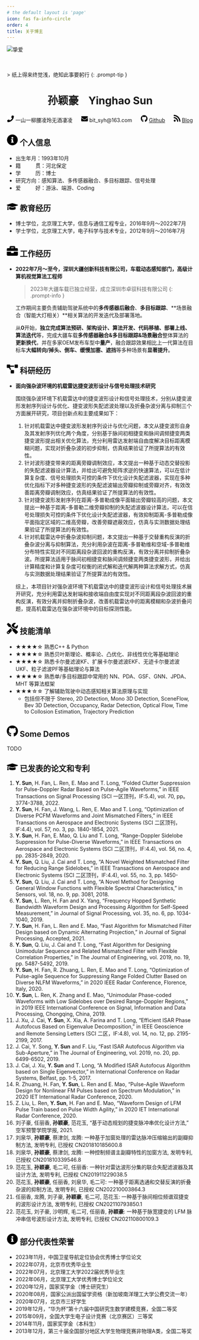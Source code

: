 ```yaml
---
# the default layout is 'page'
icon: fas fa-info-circle
order: 4
title: 关于博主
---
```


![挚爱](../assets/img/with-yanyan.jpg)

<br>
<br>
> 纸上得来终觉浅，绝知此事要躬行
{: .prompt-tip }

<center>
    <h1>孙颖豪&nbsp;&nbsp;&nbsp;&nbsp;Yinghao Sun</h1>
    <div>
        <span>
            <img src="../assets/icon/phone-solid.svg" width="18px">
            一山一柳腰凌玲无酒凄凌
        </span>
        &nbsp;&nbsp;&nbsp;&nbsp;
        <span>
            <img src="../assets/icon/envelope-solid.svg" width="18px">
            bit_syh@163.com
        </span>
        &nbsp;&nbsp;&nbsp;&nbsp;
        <span>
            <img src="../assets/icon/github-brands.svg" width="18px">
            <a href="https://github.com/danc1nc0de">Github</a>
        </span>
        &nbsp;&nbsp;&nbsp;&nbsp;
        <span>
            <img src="../assets/icon/rss-solid.svg" width="18px">
            <a href="https://yinghao.info">Blog</a>
        </span>
    </div>
</center>

## <img src="../assets/icon/info-circle-solid.svg" width="30px"> 个人信息 

- 出生年月：1993年10月
- 籍&nbsp;&nbsp;&nbsp;&nbsp;&nbsp;&nbsp;&nbsp;&nbsp;&nbsp;&nbsp;贯：河北保定
- 学&nbsp;&nbsp;&nbsp;&nbsp;&nbsp;&nbsp;&nbsp;&nbsp;&nbsp;&nbsp;历：博士
- 研究方向：感知算法、多传感器融合、多目标跟踪、信号处理
- 爱&nbsp;&nbsp;&nbsp;&nbsp;&nbsp;&nbsp;&nbsp;&nbsp;&nbsp;&nbsp;好：游泳、端游、Coding

## <img src="../assets/icon/graduation-cap-solid.svg" width="30px"> 教育经历

- 博士学位，北京理工大学，信息与通信工程专业，2016年9月～2022年7月
- 学士学位，北京理工大学，电子科学与技术专业，2012年9月～2016年7月

## <img src="../assets/icon/briefcase-solid.svg" width="30px"> 工作经历

- **2022年7月～至今，深圳大疆创新科技有限公司，车载动态感知部门，高级计算机视觉算法工程师**

    > 2023年大疆车载已独立经营，成立深圳市卓驭科技有限公司
    {: .prompt-info }

    工作期间主要负责辅助驾驶系统中的**多传感器后融合**、**多目标跟踪**、**场景融合（智能大灯相关）**相关算法的开发迭代及部署落地。

    从**0**开始，**独立完成算法预研、架构设计、算法开发、代码移植、部署上线、算法迭代**等，完成大疆车载**多传感器融合&多目标跟踪&场景融合**整体算法的**更新换代**，并在多家OEM发布车型中**量产**，融合跟踪效果相比上一代算法在目标车**大幅转向/掉头、倒车、缓慢加塞、遮挡**等多种场景有**显著提升**。

## <img src="../assets/icon/project-diagram-solid.svg" width="30px"> 科研经历

- **面向强杂波环境的机载雷达捷变波形设计与信号处理技术研究**

    围绕强杂波环境下机载雷达中的捷变波形设计和信号处理技术，分别从捷变波形发射序列设计与优化、捷变波形失配滤波处理以及折叠杂波分离与抑制三个方面展开研究，项目创新点和主要成果如下：

  1. 针对机载雷达中捷变波形发射序列设计与优化问题，本文从捷变波形自身及其发射序列优化两个角度，分别基于脉间初相捷变和脉间调频捷变两类捷变波形提出相关优化算法，充分利用雷达发射端自由度解决目标距离模糊问题，实现对折叠杂波的初步抑制，仿真结果验证了所提算法的有效性。
  2. 针对波形捷变带来的距离旁瓣调制效应，本文提出一种基于动态交替投影的失配滤波器设计算法，并给出可避免矩阵求逆的快速算法，可以在低计算复杂度、信号处理损失可控的条件下优化设计失配滤波器，实现在多种优化指标下对多种捷变波形的失配滤波输出旁瓣抑制或旁瓣对齐，有效改善距离旁瓣调制效应，仿真结果验证了所提算法的有效性。
  3. 针对捷变波形发射序列在距离-多普勒成像平面输出旁瓣较高的问题，本文提出一种基于距离-多普勒二维旁瓣抑制的失配滤波器设计算法，可以在信号处理损失可控的条件下优化设计失配滤波器，有效抑制距离-多普勒成像平面指定区域的二维高旁瓣，改善旁瓣遮蔽效应，仿真与实测数据处理结果验证了所提算法的有效性。
  4. 针对机载雷达中折叠杂波抑制问题，本文提出一种基于交替重构反演的折叠杂波分离与抑制算法，充分利用杂波在距离-多普勒维和空域-多普勒维分布特性实现对不同距离段杂波回波的重构反演，有效分离并抑制折叠杂波。所提算法适用于脉间初相捷变和脉间调频捷变两类捷变波形，并给出计算精度和计算复杂度可权衡的闭式解和迭代解两种算法求解方式，仿真与实测数据处理结果验证了所提算法的有效性。

  综上，本项目针对强杂波环境下机载雷达中的捷变波形设计和信号处理技术展开研究，充分利用雷达发射端和接收端自由度实现对不同距离段杂波回波的重构反演，有效分离并抑制折叠杂波，改善机载雷达中的距离模糊和杂波折叠问题，提高机载雷达在强杂波环境中的目标探测性能。

## <img src="../assets/icon/tools-solid.svg" width="30px"> 技能清单

- ★★★★☆ 熟悉C++ & Python
- ★★★★☆ 熟悉贝叶斯理论、概率论、凸优化、非线性优化等基础理论
- ★★★★☆ 熟悉卡尔曼滤波KF、扩展卡尔曼滤波EKF、无迹卡尔曼滤波UKF、粒子滤波PF等基础理论与算法
- ★★★★☆ 熟悉单/多目标跟踪中常用的 NN、PDA、GSF、GNN、JPDA、MHT 等算法框架
- ★★★☆☆ 了解辅助驾驶中动态感知相关算法原理与实现
  - 包括但不限于 Stereo, 2D Detection, Mono 3D Detection, SceneFlow, Bev 3D Detection, Occupancy, Radar Detection, Optical Flow, Time to Collosion Estimation, Trajectory Prediction

## <img src="../assets/icon/github-brands.svg" width="30px"> Some Demos

TODO

## <img src="../assets/icon/graduation-cap-solid.svg" width="30px"> 已发表的论文和专利

1. **Y. Sun**, H. Fan, L. Ren, E. Mao and T. Long, “Folded Clutter Suppression for Pulse-Doppler Radar Based on Pulse-Agile Waveforms,” in IEEE Transactions on Signal Processing (SCI 一区顶刊，IF:5.4), vol. 70, pp。 3774-3788, 2022.
2. **Y. Sun**, H. Fan, J. Wang, L. Ren, E. Mao and T. Long, “Optimization of Diverse PCFM Waveforms and Joint Mismatched Filters,” in IEEE Transactions on Aerospace and Electronic Systems (SCI 二区顶刊，IF:4.4), vol. 57, no. 3, pp. 1840-1854, 2021.
3. **Y. Sun**, H. Fan, E. Mao, Q. Liu and T. Long, “Range-Doppler Sidelobe Suppression for Pulse-Diverse Waveforms,” in IEEE Transactions on Aerospace and Electronic Systems (SCI 二区顶刊，IF:4.4), vol. 56, no. 4, pp. 2835-2849, 2020.
4. **Y. Sun**, Q. Liu, J. Cai and T. Long, “A Novel Weighted Mismatched Filter for Reducing Range Sidelobes,” in IEEE Transactions on Aerospace and Electronic Systems (SCI 二区顶刊，IF:4.4), vol. 55, no. 3, pp. 1450-
5. **Y. Sun**, Q. Liu, J. Cai and T. Long, “A Novel Method for Designing General Window Functions with Flexible Spectral Characteristics,” in Sensors, vol. 18, no. 9, pp. 3081, 2018.
6. **Y. Sun**, L. Ren, H. Fan and X. Yang, “Frequency Hopped Synthetic Bandwidth Waveform Design and Processing Algorithm for Self-Speed Measurement,” in Journal of Signal Processing, vol. 35, no. 6, pp. 1034-1040, 2019.
7. **Y. Sun**, H. Fan, L. Ren and E. Mao, “Fast Algorithm for Mismatched Filter Design based on Dynamic Alternating Projection,” in Journal of Signal Processing, Accepted, 2021.
8. **Y. Sun**, Q. Liu, J. Cai and T. Long, “Fast Algorithm for Designing Unimodular Sequence and Related Mismatched Filter with Flexible Correlation Properties,” in The Journal of Engineering, vol. 2019, no. 19, pp. 5487-5492, 2019.
9. **Y. Sun**, H. Fan, R. Zhuang, L. Ren, E. Mao and T. Long, “Optimization of Pulse-agile Sequence for Suppressing Range Folded Clutter Based on Diverse NLFM Waveforms,” in 2020 IEEE Radar Conference, Florence, Italy, 2020.
10. **Y. Sun**, L. Ren, K. Zhang and E. Mao, “Unimodular Phase-coded Waveforms with Low Sidelobes over Desired Range-Doppler Regions,” in 2019 IEEE International Conference on Signal, Information and Data Processing, Chongqing, China, 2019.
11. J. Xu, J. Cai, **Y. Sun**, X. Xia, A. Farina and T. Long, “Efficient ISAR Phase Autofocus Based on Eigenvalue Decomposition,” in IEEE Geoscience and Remote Sensing Letters (SCI 二区，IF:4.8), vol. 14, no. 12, pp. 2195-2199, 2017.
12. J. Cai, Y. Song, **Y. Sun** and F. Liu, “Fast ISAR Autofocus Algorithm via Sub-Aperture,” in The Journal of Engineering, vol. 2019, no. 20, pp. 6499-6502, 2019.
13. J. Cai, J. Xu, **Y. Sun** and T. Long, “A Modified ISAR Autofocus Algorithm based on Single Eigenvector,” in International Conference on Radar Systems, Belfast, pp. 1-5, 2017.
14. R. Zhuang, H. Fan, **Y. Sun**, L. Ren and E. Mao, “Pulse-Agile Waveform Design for Nonlinear FM Pulses based on Spectrum Modulation,” in 2020 IET International Radar Conference, 2020.
15. Z. Liu, L. Ren, **Y. Sun**, H. Fan and E. Mao, “Waveform Design of LFM Pulse Train based on Pulse Width Agility,” in 2020 IET International Radar Conference, 2020.
16. 刘子豪, 任丽香, **孙颖豪**, 范花玉, “基于动态规划的捷变脉冲串优化设计方法,” 空军预警学院学报, 2021.
17. 刘泉华, **孙颖豪**, 蔡津剑, 龙腾: 一种基于加窗处理的雷达脉冲压缩输出的副瓣抑制方法, 发明专利, 已授权 CN201810185600.8
18. 刘泉华, **孙颖豪**, 蔡津剑, 龙腾: 一种控制频谱主副瓣特性的加窗方法, 发明专利, 已授权 CN201810339546.8
19. 范花玉, **孙颖豪**, 毛二可, 任丽香: 一种针对雷达波形分集的联合失配滤波器及其设计方法, 发明专利, 已授权 CN201911229038.5
20. 范花玉, **孙颖豪**, 任丽香, 刘泉华, 毛二可: 一种基于距离选通和交替反演的折叠杂波的抑制方法, 发明专利, 已授权 CN202210003864.3
21. 任丽香, 龙腾, 刘子豪, **孙颖豪**, 毛二可, 范花玉: 一种基于脉间相位频谱双捷变的波形设计方法, 发明专利, 已授权 CN202110793850.1
22. 范花玉, 刘子豪, 沙明辉, 毛二可, 任丽香, **孙颖豪**: 一种基于脉宽捷变的 LFM 脉冲串信号波形设计方法, 发明专利, 已授权 CN202110800109.3

## <img src="../assets/icon/info-circle-solid.svg" width="30px"> 部分代表性荣誉

- 2023年11月，中国卫星导航定位协会优秀博士学位论文
- 2022年07月，北京市优秀毕业生
- 2022年07月，北京理工大学2022届优秀毕业生
- 2022年06月，北京理工大学优秀博士学位论文
- 2020年12月，国家奖学金（博士研究生）
- 2020年08月，国家公派出国留学资格（新加坡南洋理工大学公费交流一年）
- 2020年07月，北京市三好学生
- 2019年12月，“华为杯”第十六届中国研究生数学建模竞赛，全国二等奖
- 2015年09月，全国大学生电子设计竞赛（北京赛区）三等奖
- 2014年11月，国家奖学金（本科生）
- 2013年12月，第三十届全国部分地区大学生物理竞赛非物理A类，全国二等奖